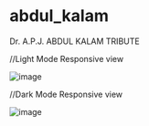 # abdul_kalam
Dr. A.P.J. ABDUL KALAM TRIBUTE


//Light Mode Responsive view

![image](https://user-images.githubusercontent.com/102571088/166154793-7fe1217b-bcf2-4fe3-ae6a-e26718237ddc.png)

//Dark Mode Responsive view

![image](https://user-images.githubusercontent.com/102571088/166154810-82fffe14-d7ca-4f9c-95ef-58d6a1f1c39b.png)
